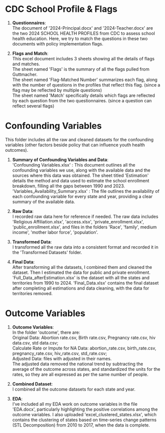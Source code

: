 # CDC School Profile & Flags  
  
1. **Questionnaires**:    
The document of '2024-Principal.docx' and '2024-Teacher.docx' are the two 2024 SCHOOL HEALTH PROFILES from CDC to assess school health education. Here, we try to match the questions in these two documents with policy implementation flags.

2. **Flags and Match**:    
This excel document includes 3 sheets showing all the details of flags and matches.    
The sheet named 'Flags' is the summary of all the flags pulled from Guttmacher.     
The sheet named 'Flag-Matched Number' summarizes each flag, along with the number of questions in the profiles that reflect this flag. (since a flag may be reflected by multiple questions)     
The sheet named 'Match' specifically details which flags are reflected by each question from the two questionnaires. (since a question can reflect several flags)       
  
    
# Confounding Variables
This folder includes all the raw and cleaned datasets for the confounding variables (other factors beside policy that can influence youth health outcomes).

1. **Summary of Confounding Variables and Data**:           
'Confounding Variables.xlsx' : This document outlines all the confounding variables we use, along with the available data and the sources where this data was obtained. The sheet titled 'Estimation' details the method and data used to estimate the school enrollment breakdown, filling all the gaps between 1990 and 2023.     
'Variables_Availability_Summary.xlsx' : The file outlines the availability of each confounding variable for every state and year, providing a clear summary of the available data.

2. **Raw Data**:     
I recorded raw data here for reference if needed. The raw data includes 'Religious Affiliation.xlsx', 'access.xlsx', 'private_enrollment.xlsx', 'public_enrollment.xlsx', and files in the folders 'Race', 'family', medium income', 'mother labor force', 'population'.

3. **Transformed Data**:     
I transformed all the raw data into a consistent format and recorded it in the 'Transformed Datasets' folder.

4. **Final Data**:     
After transforming all the datasets, I combined them and cleaned the dataset. Then I estimated the data for public and private enrollment. 'Full_Data_afterEstimation.xlsx' is the dataset with all the states and territories from 1990 to 2024. 'Final_Data.xlsx' contains the final dataset after completing all estimations and data cleaning, with the data for territories removed.
  
    
# Outcome Variables  

1. **Outcome Variables**:     
In the folder 'outcome', there are:    
Original Data: Abortion rate.csv, Birth rate.csv, Pregnancy rate.csv, hiv data.csv, std data.csv;      
Calculate Rate or Impute for NA Data: abortion_rate.csv, birth_rate.csv, pregnancy_rate.csv, hiv_rate.csv, std_rate.csv;     
Adjusted Data: files with adjusted in their names.      
The adjusted data removed the national trend by subtracting the average of the outcome across states, and standardized the units for the rates, so they are all expressed as per the same number of people.

2. **Combined Dataset**:    
I combined all the outcome datasets for each state and year.

3. **EDA**:    
I’ve included all my EDA work on outcome variables in the file 'EDA.docx', particularly highlighting the positive correlations among the outcome variables. I also uploaded 'excel_clustered_states.xlsx', which contains the clustering of states based on time-series change patterns (STL Decomposition) from 2010 to 2017, when the data is complete.


